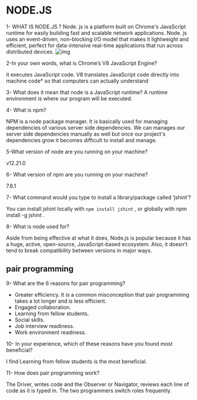 # NODE.JS

1- WHAT IS NODE.JS ?
Node. js is a platform built on Chrome's JavaScript runtime for easily building fast and scalable network applications. Node. js uses an event-driven, non-blocking I/O model that makes it lightweight and efficient, perfect for data-intensive real-time applications that run across distributed devices.
![img](https://dz2cdn1.dzone.com/storage/temp/13725147-nodejs-advantages.jpeg)


2-In your own words, what is Chrome’s V8 JavaScript Engine?

it executes JavaScript code. 
V8 translates JavaScript code directly into machine code* so that computers can actually understand

3- What does it mean that node is a JavaScript runtime?
A runtime environment is where our program will be executed. 


4-  What is npm?

NPM is a node package manager. It is basically used for managing dependencies of various server side dependencies. We can manages our server side dependencies manually as well but once our project's dependencies grow it becomes difficult to install and manage.

5-What version of node are you running on your machine?

v12.21.0

6- What version of npm are you running on your machine?

7.6.1


7- What command would you type to install a library/package called ‘jshint’?

You can install jshint locally with `npm install jshint` , or globally with npm install -g jshint .


8- What is node used for?

Aside from being effective at what it does, Node.js is popular because it has a huge, active, open-source, JavaScript-based ecosystem. Also, it doesn't tend to break compatibility between versions in major ways.

## pair programming

9- What are the 6 reasons for pair programming?

* Greater efficiency. It is a common misconception that pair programming takes a lot longer and is less efficient.
* Engaged collaboration.
* Learning from fellow students.
* Social skills.
* Job interview readiness. 
* Work environment readiness.

10- In your experience, which of these reasons have you found most beneficial?

I find Learning from fellow students is the most beneficial.

11- How does pair programming work?

 The Driver, writes code and the Observer or Navigator, reviews each line of code as it is typed in. The two programmers switch roles frequently.

 
